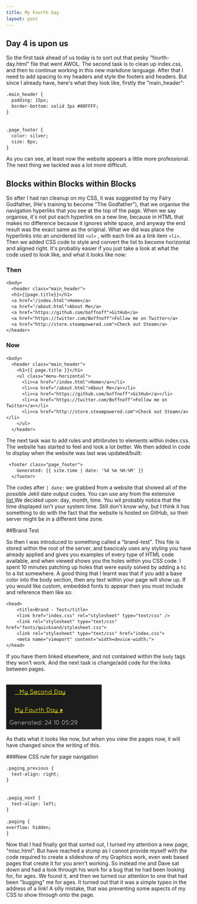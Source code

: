 ```yaml
---
title: My Fourth Day
layout: post
---
```


## Day 4 is upon us

So the first task ahead of us today is to sort out that pesky "fourth-day.html" file that went AWOL. The second task is to clean up index.css, and then to continue working in this new
markdone language. After that I need to add spacing to my headers and style the footers and headers. But since I already have, here's what they look like, firstly the "main_header":

    .main_header {
      padding: 15px;
      border-bottom: solid 3px #00FFFF;
    }


    .page_footer {
      color: silver;
      size: 8px;
    }

As you can see, at least now the website appears a little more professional. The next thing we tackled was a lot more difficult.


## Blocks within Blocks within Blocks

So after I had ran cleanup on my CSS, it was suggested by my Fairy Godfather, (He's training to become "The Godfather"), that we organise the navigation hyperliks that you see at the top of
the page. When we say organise, it's not put each hyperlink on a new line, because in HTML that makes no difference because it ignores white space, and anyway the end result was the exact
same as the original. What we did was place the hyperlinks into an unordered list `<ul>` , with each link as a link item `<li>`. Then we added CSS code to style and convert the list
to become horizontal and aligned right. It's probably easier if you just take a look at what the code used to look like, and what it looks like now:

### Then

    <body>
      <header class="main_header">
      <h1>{{page.title}}</h1>
      <a href="/index.html">Home</a>
      <a href="/about.html">About Me</a>
      <a href="https://github.com/boffnoff">GitHub</a>
      <a href="https://twitter.com/Boffnoff">Follow me on Twitter</a>
      <a href="http://store.steampowered.com">Check out Steam</a>
    </header>

### Now

    <body>
      <header class="main_header">
        <h1>{{ page.title }}</h1>
        <ul class="menu-horizontal">
          <li><a href="/index.html">Home</a></li>
          <li><a href="/about.html">About Me</a></li>
          <li><a href="https://github.com/boffnoff">GitHub</a></li>
          <li><a href="https://twitter.com/Boffnoff">Follow me on Twitter</a></li>
          <li><a href="http://store.steampowered.com">Check out Steam</a></li>
        </ul>
      </header>


The next task was to add rules and attribrutes to elements within index.css. The website has started to feel and look a lot better. We then added in code to display when the website was
last was updated/built:

     <footer class="page_footer">
        Generated: {{ site.time | date: '%d %m %H:%M' }}
      </footer>

The codes after `| date:` we grabbed from a website that showed all of the possible Jekll date output codes. You can use any from the extensive
[list.](http://docs.shopify.com/themes/liquid-basics/output#date)We decided upon: day, month, time. You wil probably notice that the time displayed isn't your system time. Still don't know
why, but I think it has something to do with the fact that the website is hosted on GitHub, so their server might be in a different time zone.


##Brand Test

So then I was introduced to something called a "brand-test". This file is stored within the root of the server, and bascicaly uses any styling you have already applied and gives you
examples of every type of HTML code available, and when viewed shows you the holes within you CSS code. I spent 10 minutes patching up holes that were easily solved by adding a `h1` to a
list somewhere. A good thing that I learnt was that if you add a base color into the body section, then any text within your page will show up. If you would like custom, embedded fonts to
appear then you must include and reference them like so:

    <head>
        <title>Brand - Test</title>
        <link href="index.css" rel="stylesheet" type="text/css" />
        <link rel="stylesheet" type="text/css" href="fonts/quicksand/stylesheet.css">
        <link rel="stylesheet" type="text/css" href="index.css">
        <meta name="viewport" content="width=device-width;">  
    </head>

If you have them linked elsewhere, and not contained within the `body` tags they won't work. And the next task is change/add code for the links between pages. <br><br><br>
  ![Page Navigation](/images/page_navigation.png)
  
  
  
As thats what it looks like now, but when you view the pages now, it will have changed since the writing of this.


###New CSS rule for page navigation

    .paging_previous {
      text-align: right;
    }


    .pagig_next {
      text-align: left;
    }
    
    .paging {
    overflow: hidden;
    }

Now that I had finally got that sorted out, I turned my attention a new page, "misc.html". But have reached a stump as I cannot provide myself with the code required to create a slideshow
of my Graphics work, even web based pages that create it for you aren't working. So instead me and Dave sat down and had a look through his work for a bug that he had been looking for, for
ages. We found it, and then we turned our attention to one that had been "bugging" me for ages. It turned out that it was a simple typeo in the address of a link! A silly mistake, that was
preventing some aspects of my CSS to show through onto the page.